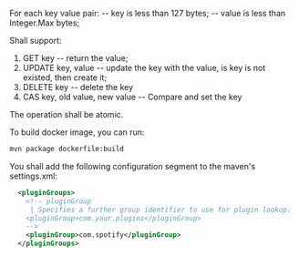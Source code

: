 For each key value pair:
-- key is less than 127 bytes;
-- value is less than Integer.Max bytes;

Shall support:
1. GET key -- return the value;
2. UPDATE key, value -- update the key with the value, is key is not existed, then create it;
3. DELETE key -- delete the key
4. CAS key, old value, new value -- Compare and set the key

The operation shall be atomic.

To build docker image, you can run:

```bash
mvn package dockerfile:build
```

You shall add the following configuration segment to the maven's settings.xml:

```xml
  <pluginGroups>
    <!-- pluginGroup
     | Specifies a further group identifier to use for plugin lookup.
    <pluginGroup>com.your.plugins</pluginGroup>
    -->
    <pluginGroup>com.spotify</pluginGroup>
  </pluginGroups>
```
